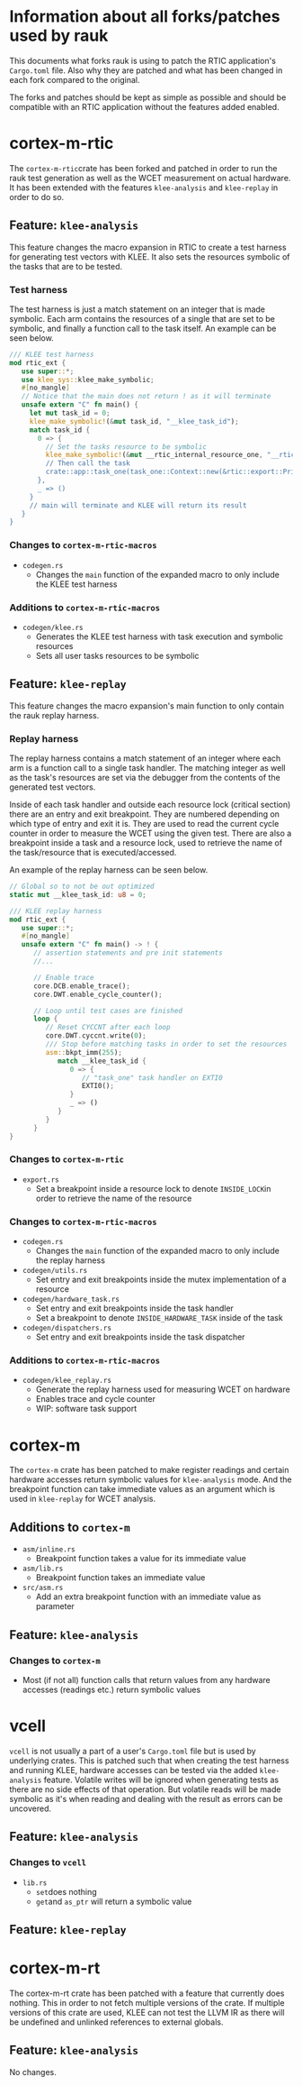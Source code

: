 # Information about all forks/patches used by rauk
This documents what forks rauk is using to patch the RTIC application's `Cargo.toml` file. 
Also why they are patched and what has been changed in each fork compared to the original.

The forks and patches should be kept as simple as possible and should be compatible with an RTIC application without
the features added enabled.

# cortex-m-rtic
The `cortex-m-rtic`crate has been forked and patched in order to run the rauk test generation as well as the WCET measurement on actual hardware.
It has been extended with the features `klee-analysis` and `klee-replay` in order to do so.

## Feature: `klee-analysis`
This feature changes the macro expansion in RTIC to create a test harness for generating test vectors with KLEE. It also sets the resources symbolic of the tasks
that are to be tested.

### Test harness
The test harness is just a match statement on an integer that is made symbolic. Each arm contains the resources of a single that are set to be symbolic, 
and finally a function call to the task itself. An example can be seen below.

```rust
/// KLEE test harness
mod rtic_ext {
   use super::*;
   use klee_sys::klee_make_symbolic;
   #[no_mangle]
   // Notice that the main does not return ! as it will terminate
   unsafe extern "C" fn main() {
     let mut task_id = 0;
     klee_make_symbolic!(&mut task_id, "__klee_task_id");
     match task_id {
       0 => {
         // Set the tasks resource to be symbolic
         klee_make_symbolic!(&mut __rtic_internal_resource_one, "__rtic_internal_resource_one);
         // Then call the task
         crate::app::task_one(task_one::Context::new(&rtic::export::Priority::new(1)));
       },
       _ => ()
     }
     // main will terminate and KLEE will return its result
   }
} 
```

### Changes to `cortex-m-rtic-macros`
* `codegen.rs`
  * Changes the `main` function of the expanded macro to only include the KLEE test harness 

### Additions to `cortex-m-rtic-macros`
* `codegen/klee.rs`
  * Generates the KLEE test harness with task execution and symbolic resources
  * Sets all user tasks resources to be symbolic


## Feature: `klee-replay`
This feature changes the macro expansion's main function to only contain the rauk replay harness. 

### Replay harness
The replay harness contains a match statement of an integer
where each arm is a function call to a single task handler. The matching integer as well as the task's resources are set via the debugger from the contents of the 
generated test vectors.

Inside of each task handler and outside each resource lock (critical section) there are an entry and exit breakpoint. They are numbered depending on which type of entry and exit it is. They are used to read the current cycle counter in order to measure the WCET using the given test. There are also a breakpoint inside a task
and a resource lock, used to retrieve the name of the task/resource that is executed/accessed.

An example of the replay harness can be seen below.
```rust
// Global so to not be out optimized
static mut __klee_task_id: u8 = 0;

/// KLEE replay harness
mod rtic_ext {
   use super::*;
   #[no_mangle]  
   unsafe extern "C" fn main() -> ! {
      // assertion statements and pre init statements
      //...

      // Enable trace
      core.DCB.enable_trace();
      core.DWT.enable_cycle_counter();

      // Loop until test cases are finished
      loop {
         // Reset CYCCNT after each loop 
         core.DWT.cyccnt.write(0);
         /// Stop before matching tasks in order to set the resources 
         asm::bkpt_imm(255);
            match __klee_task_id {
               0 => {
                  // "task_one" task handler on EXTI0
                  EXTI0();
               }
               _ => ()
            }
         }
      }
}
```

### Changes to `cortex-m-rtic`
* `export.rs`
  * Set a breakpoint inside a resource lock to denote `INSIDE_LOCK`in order to retrieve the name of the resource

### Changes to `cortex-m-rtic-macros`
* `codegen.rs`
  * Changes the `main` function of the expanded macro to only include the replay harness
* `codegen/utils.rs`
  * Set entry and exit breakpoints inside the mutex implementation of a resource
* `codegen/hardware_task.rs`
  * Set entry and exit breakpoints inside the task handler
  * Set a breakpoint to denote `INSIDE_HARDWARE_TASK` inside of the task 
* `codegen/dispatchers.rs`
  * Set entry and exit breakpoints inside the task dispatcher

### Additions to `cortex-m-rtic-macros`
* `codegen/klee_replay.rs`
  * Generate the replay harness used for measuring WCET on hardware
  * Enables trace and cycle counter
  * WIP: software task support

# cortex-m
The `cortex-m` crate has been patched to make register readings and certain hardware accesses return symbolic values for `klee-analysis` mode.
And the breakpoint function can take immediate values as an argument which is used in `klee-replay` for WCET analysis.

## Additions to `cortex-m`
* `asm/inline.rs`
  * Breakpoint function takes a value for its immediate value
* `asm/lib.rs`
  * Breakpoint function takes an immediate value
* `src/asm.rs`
  * Add an extra breakpoint function with an immediate value as parameter

## Feature: `klee-analysis`
### Changes to `cortex-m`
* Most (if not all) function calls that return values from any hardware accesses (readings etc.) return symbolic values

# vcell
`vcell` is not usually a part of a user's `Cargo.toml` file but is used by underlying crates. This is patched such that when creating the test harness and
running KLEE, hardware accesses can be tested via the added `klee-analysis` feature. Volatile writes will be ignored when generating tests as there are no side effects of that operation. But volatile reads will be made symbolic as it's when reading and dealing with the result as errors can be uncovered.

## Feature: `klee-analysis`
### Changes to `vcell`
* `lib.rs`
  * `set`does nothing
  * `get`and `as_ptr` will return a symbolic value

## Feature: `klee-replay`

# cortex-m-rt
The cortex-m-rt crate has been patched with a feature that currently does nothing. This in order to not fetch multiple versions of the crate. If multiple versions
of this crate are used, KLEE can not test the LLVM IR as there will be undefined and unlinked references to external globals.

## Feature: `klee-analysis`
No changes.
